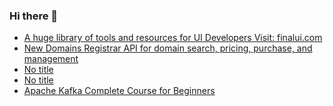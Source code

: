 ### Hi there 👋

<!-- daily.dev BOOKMARKS:START -->
- [A huge library of tools and resources for UI Developers
Visit: finalui.com](https://app.daily.dev/posts/aP61fcqms?utm_source=rss&utm_medium=bookmarks&utm_campaign=PnGboN99PhXCxFrWGGg2C)
- [New Domains Registrar API for domain search, pricing, purchase, and management](https://app.daily.dev/posts/qGtJwhfEa?utm_source=rss&utm_medium=bookmarks&utm_campaign=PnGboN99PhXCxFrWGGg2C)
- [No title](https://app.daily.dev/posts/1AZznqelp?utm_source=rss&utm_medium=bookmarks&utm_campaign=PnGboN99PhXCxFrWGGg2C)
- [No title](https://app.daily.dev/posts/XFblwkexw?utm_source=rss&utm_medium=bookmarks&utm_campaign=PnGboN99PhXCxFrWGGg2C)
- [Apache Kafka Complete Course for Beginners](https://app.daily.dev/posts/o7S5uP6c1?utm_source=rss&utm_medium=bookmarks&utm_campaign=PnGboN99PhXCxFrWGGg2C)
<!-- daily.dev BOOKMARKS:END -->

<!--
**dinesh4monto/dinesh4monto** is a ✨ _special_ ✨ repository because its `README.md` (this file) appears on your GitHub profile.

Here are some ideas to get you started:

- 🔭 I’m currently working on ...
- 🌱 I’m currently learning ...
- 👯 I’m looking to collaborate on ...
- 🤔 I’m looking for help with ...
- 💬 Ask me about ...
- 📫 How to reach me: ...
- 😄 Pronouns: ...
- ⚡ Fun fact: ...
-->
